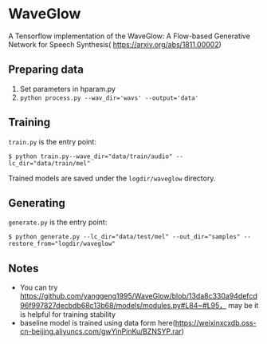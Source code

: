 # WaveGlow
A Tensorflow implementation of the WaveGlow: A Flow-based Generative Network for Speech Synthesis(
https://arxiv.org/abs/1811.00002)

## Preparing data

1. Set parameters in hparam.py
2. `python process.py --wav_dir='wavs' --output='data'`

## Training

`train.py` is the entry point:

```
$ python train.py--wave_dir="data/train/audio" --lc_dir="data/train/mel"
```

Trained models are saved under the `logdir/waveglow` directory.

## Generating

`generate.py` is the entry point:

```
$ python generate.py --lc_dir="data/test/mel" --out_dir="samples" --restore_from="logdir/waveglow"
```

## Notes
* You can try https://github.com/yanggeng1995/WaveGlow/blob/13da8c330a94defcd96f997827decbdb68c13b68/models/modules.py#L84~#L95， may be it is helpful for training stability
* baseline model is trained using data form here(https://weixinxcxdb.oss-cn-beijing.aliyuncs.com/gwYinPinKu/BZNSYP.rar)
